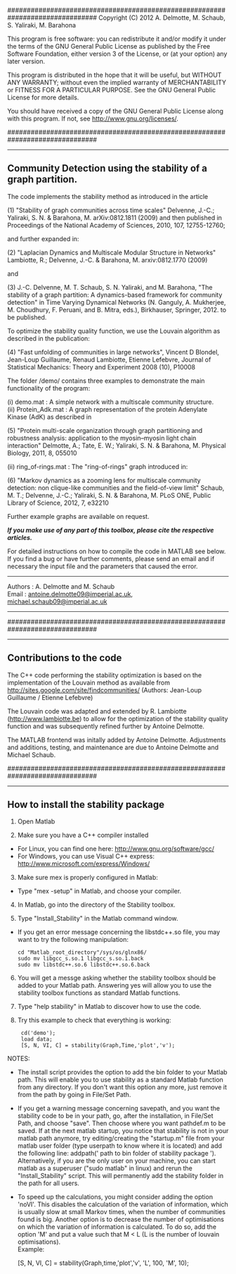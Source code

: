 ###############################################################################
Copyright (C) 2012 A. Delmotte, M. Schaub, S. Yaliraki, M. Barahona

This program is free software: you can redistribute it and/or modify
it under the terms of the GNU General Public License as published by
the Free Software Foundation, either version 3 of the License, or
(at your option) any later version.

This program is distributed in the hope that it will be useful,
but WITHOUT ANY WARRANTY; without even the implied warranty of
MERCHANTABILITY or FITNESS FOR A PARTICULAR PURPOSE.  See the
GNU General Public License for more details.

You should have received a copy of the GNU General Public License
along with this program. If not, see <http://www.gnu.org/licenses/>.

###############################################################################

-----------------------------------------------------------------------------
Community Detection using the stability of a graph partition.
-----------------------------------------------------------------------------

The code implements the stability method as introduced in the article

(1) "Stability of graph communities across time scales" 
Delvenne, J.-C.; Yaliraki, S. N. & Barahona, M. 
arXiv:0812.1811 (2009)
and then published in 
Proceedings of the National Academy of Sciences, 2010, 107, 12755-12760;

and further expanded in:

(2) "Laplacian Dynamics and Multiscale Modular Structure in Networks"
Lambiotte, R.; Delvenne, J.-C. & Barahona, M.
arxiv:0812.1770 (2009)

and

(3) J.-C. Delvenne, M. T. Schaub, S. N. Yaliraki, and M. Barahona, 
"The stability of a graph partition: A dynamics-based framework for community 
detection" in Time Varying Dynamical Networks (N. Ganguly, A. Mukherjee, 
M. Choudhury, F. Peruani, and B. Mitra, eds.), Birkhauser, Springer,
2012. to be published.


To optimize the stability quality function, we use the Louvain algorithm as 
described in the publication:

(4) "Fast unfolding of communities in large networks",
Vincent D Blondel, Jean-Loup Guillaume, Renaud Lambiotte, Etienne Lefebvre,
Journal of Statistical Mechanics: Theory and Experiment 2008 (10), P10008

The folder  /demo/ contains three examples to demonstrate the main functionality 
of the program:

(i) demo.mat : A simple network with a multiscale community structure.  
(ii) Protein_Adk.mat : A graph representation of the protein Adenylate Kinase 
  (AdK) as described in

(5) "Protein multi-scale organization through graph partitioning and robustness 
analysis: application to the myosin–myosin light chain interaction"
Delmotte, A.; Tate, E. W.; Yaliraki, S. N. & Barahona, M. 
Physical Biology, 2011, 8, 055010

(ii) ring_of-rings.mat  : The "ring-of-rings" graph introduced in:

(6) "Markov dynamics as a zooming lens for multiscale community detection: 
non clique-like communities and the field-of-view limit"
Schaub, M. T.; Delvenne, J.-C.; Yaliraki, S. N. & Barahona, M. 
PLoS ONE, Public Library of Science, 2012, 7, e32210

Further example graphs are available on request. 

***If you make use of any part of this toolbox, please cite the 
respective articles.***

For detailed instructions on how to compile the code in MATLAB see below.
If you find a bug or have further comments, please send an email and if 
necessary the input file and the parameters that caused the error.

- - - - - - - - - - - - - - - - - - - - - - - - - - - - - - - - - - - - - - - -
Authors   : A. Delmotte and M. Schaub  
Email     : antoine.delmotte09@imperial.ac.uk, michael.schaub09@imperial.ac.uk  
- - - - - - - - - - - - - - - - - - - - - - - - - - - - - - - - - - - - - - - -

###############################################################################

-----------------------------------------------------------------------------
Contributions to the code
-----------------------------------------------------------------------------

The C++ code performing the stability optimization is based on the 
implementation of the Louvain method as available from 
http://sites.google.com/site/findcommunities/ 
(Authors: Jean-Loup Guillaume / Etienne Lefebvre)

The Louvain code was adapted and extended by R. Lambiotte 
(http://www.lambiotte.be) to allow for the optimization of the stability quality 
function and was subsequently refined further by Antoine Delmotte. 

The MATLAB frontend was initally added by Antoine Delmotte. 
Adjustments and additions, testing, and maintenance are due to 
Antoine Delmotte and Michael Schaub.

###############################################################################

-----------------------------------------------------------------------------
How to install the stability package
-----------------------------------------------------------------------------

1. Open Matlab

2. Make sure you have a C++ compiler installed
  * For Linux, you can find one here: 
    http://www.gnu.org/software/gcc/
  * For Windows, you can use Visual C++ express: 
    http://www.microsoft.com/express/Windows/

3. Make sure mex is properly configured in Matlab:
  * Type "mex -setup" in Matlab, and choose your compiler.

4. In Matlab, go into the directory of the Stability toolbox.

5. Type "Install_Stability" in the Matlab command window.
  * If you get an error message concerning the libstdc++.so file, 
    you may want to try the following manipulation:

        cd "Matlab_root_directory"/sys/os/glnx86/
        sudo mv libgcc_s.so.1 libgcc_s.so.1.back
        sudo mv libstdc++.so.6 libstdc++.so.6.back

6. You will get a messge asking whether the stability toolbox should 
   be added to your Matlab path. Answering yes will allow you to use 
   the stability toolbox functions as standard Matlab functions.
            
7. Type "help stability" in Matlab to discover how to use the code.

8. Try this example to check that everything is working:
    
        cd('demo');
        load data;
        [S, N, VI, C] = stability(Graph,Time,'plot','v');

NOTES:

* The install script provides the option to add the bin folder to your 
Matlab path. This will enable you to use stability as a standard Matlab 
function from any directory. If you don't want this option any more,
just remove it from the path by going in File/Set Path.

* If you get a warning message concerning savepath, and you want the 
stability code to be in your path, go, after the installation, in 
File/Set Path, and choose "save". Then choose where you want pathdef.m
to be saved. If at the next matlab startup, you notice that stability is
not in your matlab path anymore, try editing/creating the "startup.m" file
from your matlab user folder (type userpath to know where it is located)
and add the following line: addpath(' path to bin folder of stability 
package '). Alternatively, if you are the only user on your machine, you
can start matlab as a superuser ("sudo matlab" in linux) and rerun the
"Install_Stability" script. This will permanently add the stability folder 
in the path for all users.

* To speed up the calculations, you might consider adding the
option 'noVI'. This disables the calculation of the variation of information, 
which is usually slow at small Markov times, when the number of 
communities found is big. 
Another option is to decrease the number of optimisations on which the variation 
of information is calculated. To do so, add the option 'M' and put a value
such that M < L (L is the number of louvain optimisations).  
Example:
 
    [S, N, VI, C] = stability(Graph,time,'plot','v', 'L', 100, 'M', 10);

